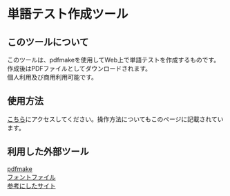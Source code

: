 # 単語テスト作成ツール
## このツールについて
このツールは、pdfmakeを使用してWeb上で単語テストを作成するものです。<br>
作成後はPDFファイルとしてダウンロードされます。<br>
個人利用及び商用利用可能です。<br>

## 使用方法
[こちら](https://ryt-frkw.github.io/Spell_Check)にアクセスしてください。操作方法についてもこのページに記載されています。

## 利用した外部ツール
[pdfmake](https://github.com/bpampuch/pdfmake/releases)<br>
[フォントファイル](https://github.com/naoa/pdfmake/blob/master/build/vfs_fonts.js)<br>
[参考にしたサイト](https://blog.maromaro.co.jp/archives/5496)<br>
